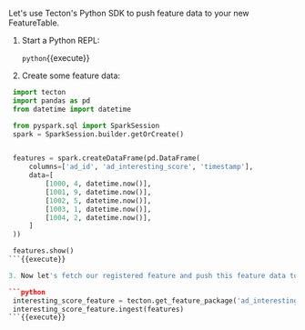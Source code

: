 Let's use Tecton's Python SDK to push feature data to your new FeatureTable.

1. Start a Python REPL:

   `python`{{execute}}

2. Create some feature data:

  ```python
   import tecton
   import pandas as pd
   from datetime import datetime

   from pyspark.sql import SparkSession
   spark = SparkSession.builder.getOrCreate()


   features = spark.createDataFrame(pd.DataFrame(
       columns=['ad_id', 'ad_interesting_score', 'timestamp'],
       data=[
           [1000, 4, datetime.now()],
           [1001, 9, datetime.now()],
           [1002, 5, datetime.now()],
           [1003, 1, datetime.now()],
           [1004, 2, datetime.now()],
       ]
   ))

   features.show()
  ```{{execute}}

3. Now let's fetch our registered feature and push this feature data to it:

  ```python
   interesting_score_feature = tecton.get_feature_package('ad_interesting_score')
   interesting_score_feature.ingest(features)
  ```{{execute}}
